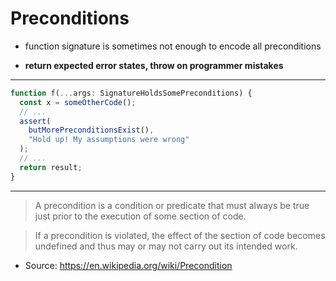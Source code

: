 # Preconditions

- function signature is sometimes not enough to encode all preconditions

- **return expected error states, throw on programmer mistakes**

---

```ts
function f(...args: SignatureHoldsSomePreconditions) {
  const x = someOtherCode();
  // ...
  assert(
    butMorePreconditionsExist(),
    "Hold up! My assumptions were wrong"
  );
  // ...
  return result;
} 
```


---

> A precondition is a condition or predicate 
> that must always be true just prior to the execution
> of some section of code.

> If a precondition is violated, the effect of the section of code
> becomes undefined and thus may or may not carry out its intended work.

- Source: https://en.wikipedia.org/wiki/Precondition
